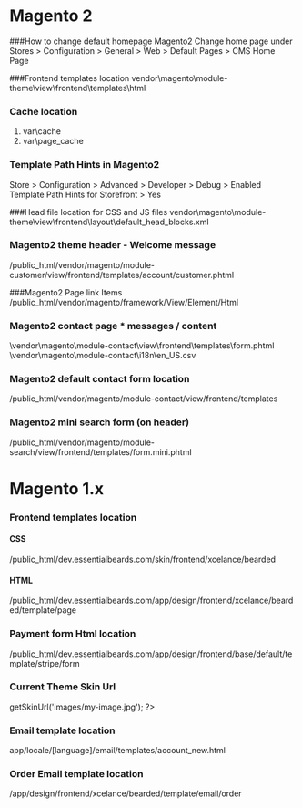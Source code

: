 # Magento 2

###How to change default homepage Magento2
Change home page under Stores > Configuration > General > Web > Default Pages > CMS Home Page

###Frontend templates location
vendor\magento\module-theme\view\frontend\templates\html



### Cache location
1. var\cache
2. var\page_cache

###  Template Path Hints in Magento2
Store > Configuration > Advanced > Developer > Debug > Enabled Template Path Hints for Storefront > Yes




###Head file location for CSS and JS files
vendor\magento\module-theme\view\frontend\layout\default_head_blocks.xml


### Magento2 theme header - Welcome message
/public_html/vendor/magento/module-customer/view/frontend/templates/account/customer.phtml


###Magento2 Page link Items
/public_html/vendor/magento/framework/View/Element/Html



### Magento2 contact page * messages / content
\vendor\magento\module-contact\view\frontend\templates\form.phtml
\vendor\magento\module-contact\i18n\en_US.csv




### Magento2 default contact form location
/public_html/vendor/magento/module-contact/view/frontend/templates


### Magento2 mini search form (on header)
/public_html/vendor/magento/module-search/view/frontend/templates/form.mini.phtml


# Magento 1.x
### Frontend templates location

#### CSS
/public_html/dev.essentialbeards.com/skin/frontend/xcelance/bearded

#### HTML
/public_html/dev.essentialbeards.com/app/design/frontend/xcelance/bearded/template/page


### Payment form Html location
/public_html/dev.essentialbeards.com/app/design/frontend/base/default/template/stripe/form


### Current Theme Skin Url
<?php $this->getSkinUrl('images/my-image.jpg'); ?>


### Email template location
app/locale/[language]/email/templates/account_new.html


### Order Email template location
/app/design/frontend/xcelance/bearded/template/email/order